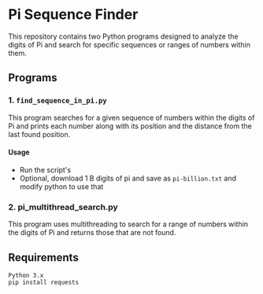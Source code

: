 # Pi Sequence Finder

This repository contains two Python programs designed to analyze the digits of Pi and search for specific sequences or ranges of numbers within them.

## Programs

### 1. `find_sequence_in_pi.py`

This program searches for a given sequence of numbers within the digits of Pi and prints each number along with its position and the distance from the last found position.

#### Usage

* Run the script's
* Optional, download 1 B digits of pi and save as `pi-billion.txt` and modify python to use that

### 2.  pi_multithread_search.py

This program uses multithreading to search for a range of numbers within the digits of Pi and returns those that are not found.

## Requirements

    Python 3.x
    pip install requests
